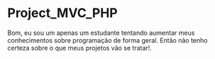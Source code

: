 # Project_MVC_PHP
Bom, eu sou um apenas um estudante tentando aumentar meus conhecimentos sobre programação de forma geral. Então não tenho certeza sobre o que meus projetos vão se tratar!.
